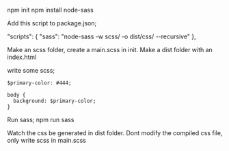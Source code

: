   npm init
  npm install node-sass

Add this script to package.json;

  "scripts": {
    "sass": "node-sass -w scss/ -o dist/css/ --recursive"
  },

Make an scss folder, create a main.scss in init. Make a dist folder with an index.html

  write some scss; 

    $primary-color: #444;

    body {
      background: $primary-color;
    }
Run sass; 
    npm run sass

Watch the css be generated in dist folder. Dont modify the compiled css file, only write scss in main.scss